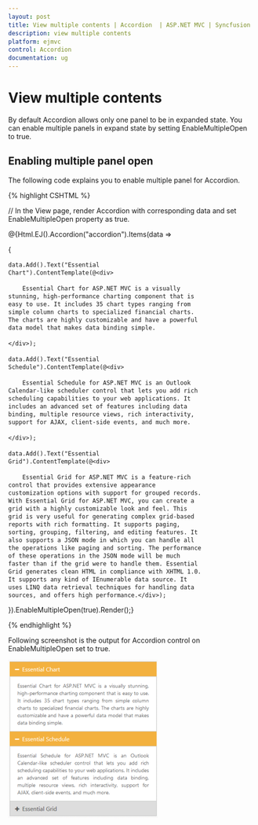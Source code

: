 ```yaml
---
layout: post
title: View multiple contents | Accordion  | ASP.NET MVC | Syncfusion
description: view multiple contents
platform: ejmvc
control: Accordion 
documentation: ug
---
```


# View multiple contents

By default Accordion allows only one panel to be in expanded state. You can enable multiple panels in expand state by setting EnableMultipleOpen to true.

## Enabling multiple panel open

The following code explains you to enable multiple panel for Accordion.


{% highlight CSHTML %}

// In the View page, render Accordion with corresponding data and set EnableMultipleOpen property as true.

<div style="width: 400px">

@{Html.EJ().Accordion("accordion").Items(data =>

{

	data.Add().Text("Essential Chart").ContentTemplate(@<div>

		Essential Chart for ASP.NET MVC is a visually stunning, high-performance charting component that is easy to use. It includes 35 chart types ranging from simple column charts to specialized financial charts. The charts are highly customizable and have a powerful data model that makes data binding simple.

	</div>);

	data.Add().Text("Essential Schedule").ContentTemplate(@<div>

		Essential Schedule for ASP.NET MVC is an Outlook Calendar-like scheduler control that lets you add rich scheduling capabilities to your web applications. It includes an advanced set of features including data binding, multiple resource views, rich interactivity, support for AJAX, client-side events, and much more.

	</div>);

	data.Add().Text("Essential Grid").ContentTemplate(@<div>

		Essential Grid for ASP.NET MVC is a feature-rich control that provides extensive appearance customization options with support for grouped records. With Essential Grid for ASP.NET MVC, you can create a grid with a highly customizable look and feel. This grid is very useful for generating complex grid-based reports with rich formatting. It supports paging, sorting, grouping, filtering, and editing features. It also supports a JSON mode in which you can handle all the operations like paging and sorting. The performance of these operations in the JSON mode will be much faster than if the grid were to handle them. Essential Grid generates clean HTML in compliance with XHTML 1.0. It supports any kind of IEnumerable data source. It uses LINQ data retrieval techniques for handling data sources, and offers high performance.</div>);

}).EnableMultipleOpen(true).Render();}

</div>

{% endhighlight %}

Following screenshot is the output for Accordion control on EnableMultipleOpen set to true.


![](View-multiple-contents_images/View-multiple-contents_img1.png)




